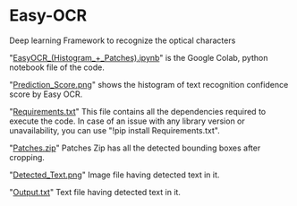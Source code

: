 # Easy-OCR
 Deep learning Framework to recognize the optical characters

"[EasyOCR_(Histogram_+_Patches).ipynb](https://github.com/Shaheer-khan-github/Easy-OCR/blob/main/EasyOCR_(Histogram_%2B_Patches).ipynb)" is the Google Colab, python notebook file of the code. 

"[Prediction_Score.png](https://github.com/Shaheer-khan-github/Easy-OCR/blob/main/Prediction_Score.png)" shows the histogram of text recognition confidence score by Easy OCR.

"[Requirements.txt](https://github.com/Shaheer-khan-github/Easy-OCR/blob/main/Requirements.txt)" This file contains all the dependencies required to execute the code. In case of an issue with any library version or unavailability, you can use "!pip install Requirements.txt".

"[Patches.zip](https://github.com/Shaheer-khan-github/Easy-OCR/blob/main/Patches.zip)" Patches Zip has all the detected bounding boxes after cropping.

"[Detected_Text.png](https://github.com/Shaheer-khan-github/Easy-OCR/blob/main/Detected_Text.png)" Image file having detected text in it.

"[Output.txt](https://github.com/Shaheer-khan-github/Easy-OCR/blob/main/Output.txt)" Text file having detected text in it.
